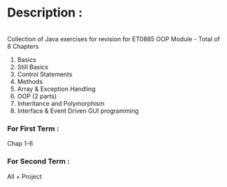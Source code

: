 # Description : 
<br>Collection of Java exercises for revision for ET0885 OOP Module - Total of 8 Chapters<br>
1. Basics
2. Still Basics
3. Control Statements
4. Methods
5. Array & Exception Handling
6. OOP (2 parts)
7. Inheritance and Polymorphism
8. Interface & Event Driven GUI programming

### For First Term : 
 Chap 1-6
<br>
### For Second Term : 
All + Project
